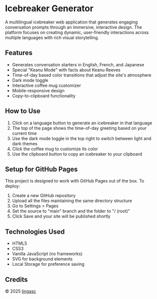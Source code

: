 # Icebreaker Generator

A multilingual icebreaker web application that generates engaging conversation prompts through an immersive, interactive design. The platform focuses on creating dynamic, user-friendly interactions across multiple languages with rich visual storytelling.

## Features

- Generates conversation starters in English, French, and Japanese
- Special "Keanu Mode" with facts about Keanu Reeves
- Time-of-day based color transitions that adjust the site's atmosphere
- Dark mode toggle
- Interactive coffee mug customizer
- Mobile-responsive design
- Copy-to-clipboard functionality

## How to Use

1. Click on a language button to generate an icebreaker in that language
2. The top of the page shows the time-of-day greeting based on your current time
3. Use the dark mode toggle in the top right to switch between light and dark themes
4. Click the coffee mug to customize its color
5. Use the clipboard button to copy an icebreaker to your clipboard

## Setup for GitHub Pages

This project is designed to work with GitHub Pages out of the box. To deploy:

1. Create a new GitHub repository
2. Upload all the files maintaining the same directory structure
3. Go to Settings > Pages
4. Set the source to "main" branch and the folder to "/ (root)"
5. Click Save and your site will be published shortly

## Technologies Used

- HTML5
- CSS3
- Vanilla JavaScript (no frameworks)
- SVG for background elements
- Local Storage for preference saving

## Credits

© 2025 [lingasc](https://github.com/lingasc)